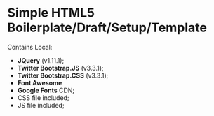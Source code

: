 Simple HTML5 Boilerplate/Draft/Setup/Template
==

Contains Local:
- **JQuery** (v1.11.1);
- **Twitter Bootstrap.JS** (v3.3.1);
- **Twitter Bootstrap.CSS** (v3.3.1);
- **Font Awesome**
- **Google Fonts** CDN;
- CSS file included;
- JS file included;

